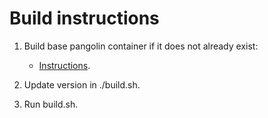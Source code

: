 # Build instructions

1. Build base pangolin container if it does not already exist:
    - [Instructions](https://gitlab.com/cgps/cog-uk/pangolin/-/blob/master/README.md).

2. Update version in ./build.sh.

3. Run build.sh.
